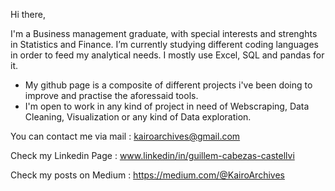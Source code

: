 Hi there,

I'm a Business management graduate, with special interests and strenghts in Statistics and Finance. 
I’m currently studying different coding languages in order to feed my analytical needs.  I mostly use Excel, SQL and pandas for it. 

- My github page is a composite of different projects i've been doing to improve and practise the aforessaid tools. 
- I'm open to work in any kind of project in need of Webscraping, Data Cleaning, Visualization or any kind of Data exploration. 



You can contact me via mail : kairoarchives@gmail.com 

Check my Linkedin Page : www.linkedin/in/guillem-cabezas-castellvi

Check my posts on Medium : https://medium.com/@KairoArchives


